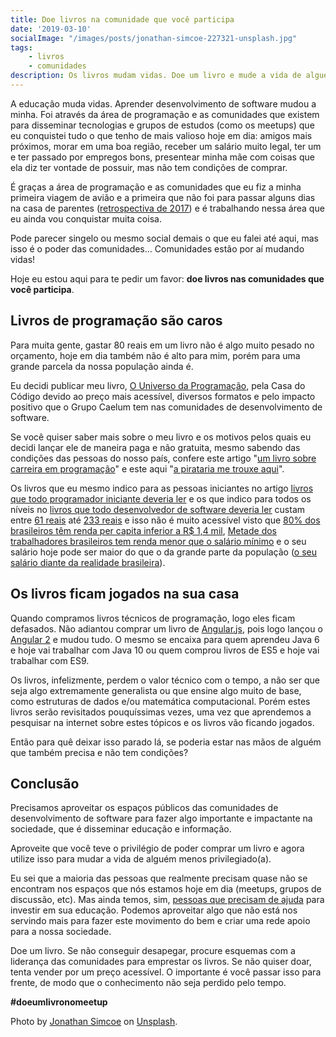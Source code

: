 ```yaml
---
title: Doe livros na comunidade que você participa
date: '2019-03-10'
socialImage: "/images/posts/jonathan-simcoe-227321-unsplash.jpg"
tags:
    - livros
    - comunidades
description: Os livros mudam vidas. Doe um livro e mude a vida de alguém na comunidade que você participa
---
```

A educação muda vidas. Aprender desenvolvimento de software mudou a minha. Foi através da área de programação e as comunidades que existem para disseminar tecnologias e grupos de estudos (como os meetups) que eu conquistei tudo o que tenho de mais valioso hoje em dia: amigos mais próximos, morar em uma boa região, receber um salário muito legal, ter um e ter passado por empregos bons, presentear minha mãe com coisas que ela diz ter vontade de possuir, mas não tem condições de comprar.

É graças a área de programação e as comunidades que eu fiz a minha primeira viagem de avião e a primeira que não foi para passar alguns dias na casa de parentes ([retrospectiva de 2017](/posts/retrospectiva-2017-o-ano-mais-louco-da-minha-vida/)) e é trabalhando nessa área que eu ainda vou conquistar muita coisa.

Pode parecer singelo ou mesmo social demais o que eu falei até aqui, mas isso é o poder das comunidades… Comunidades estão por aí mudando vidas!

Hoje eu estou aqui para te pedir um favor: **doe livros nas comunidades que você participa**.

## Livros de programação são caros

Para muita gente, gastar 80 reais em um livro não é algo muito pesado no orçamento, hoje em dia também não é alto para mim, porém para uma grande parcela da nossa população ainda é.

Eu decidi publicar meu livro, [O Universo da Programação](http://bit.ly/universo-da-programacao), pela Casa do Código devido ao preço mais acessível, diversos formatos e pelo impacto positivo que o Grupo Caelum tem nas comunidades de desenvolvimento de software.

Se você quiser saber mais sobre o meu livro e os motivos pelos quais eu decidi lançar ele de maneira paga e não gratuita, mesmo sabendo das condições das pessoas do nosso país, confere este artigo "[um livro sobre carreira em programação](/posts/um-livro-sobre-carreira-em-programação/)" e este aqui "[a pirataria me trouxe aqui](/posts/A-pirataria-me-trouxe-ate-aqui/)".

Os livros que eu mesmo indico para as pessoas iniciantes no artigo [livros que todo programador iniciante deveria ler](/posts/livros-que-todo-programador-iniciante-deveria-ler/) e os que indico para todos os níveis no [livros que todo desenvolvedor de software deveria ler](/posts/Livros-que-todo-desenvolvedor-de-software-deveria-ler/) custam entre [61 reais](https://amzn.to/2VM6d3P) até [233 reais](https://amzn.to/2HoSPig) e isso não é muito acessível visto que [80% dos brasileiros têm renda per capita inferior a R$ 1,4 mil](https://observatorio3setor.org.br/noticias/80-dos-brasileiros-tem-renda-per-capita-inferior-r-14-mil/), [Metade dos trabalhadores brasileiros tem renda menor que o salário mínimo](https://g1.globo.com/economia/noticia/metade-dos-trabalhadores-brasileiros-tem-renda-menor-que-o-salario-minimo-aponta-ibge.ghtml) e o seu salário hoje pode ser maior do que o da grande parte da população ([o seu salário diante da realidade brasileira](https://www.nexojornal.com.br/interativo/2016/01/11/O-seu-sal%C3%A1rio-diante-da-realidade-brasileira)).

## Os livros ficam jogados na sua casa

Quando compramos livros técnicos de programação, logo eles ficam defasados. Não adiantou comprar um livro de [Angular.js](https://amzn.to/2UuNo51), pois logo lançou o [Angular 2](https://angular.io/) e mudou tudo. O mesmo se encaixa para quem aprendeu Java 6 e hoje vai trabalhar com Java 10 ou quem comprou livros de ES5 e hoje vai trabalhar com ES9.

Os livros, infelizmente, perdem o valor técnico com o tempo, a não ser que seja algo extremamente generalista ou que ensine algo muito de base, como estruturas de dados e/ou matemática computacional. Porém estes livros serão revisitados pouquíssimas vezes, uma vez que aprendemos a pesquisar na internet sobre estes tópicos e os livros vão ficando jogados.

Então para quê deixar isso parado lá, se poderia estar nas mãos de alguém que também precisa e não tem condições?

## Conclusão

Precisamos aproveitar os espaços públicos das comunidades de desenvolvimento de software para fazer algo importante e impactante na sociedade, que é disseminar educação e informação.

Aproveite que você teve o privilégio de poder comprar um livro e agora utilize isso para mudar a vida de alguém menos privilegiado(a).

Eu sei que a maioria das pessoas que realmente precisam quase não se encontram nos espaços que nós estamos hoje em dia (meetups, grupos de discussão, etc). Mas ainda temos, sim, [pessoas que precisam de ajuda](/ganhadores/) para investir em sua educação. Podemos aproveitar algo que não está nos servindo mais para fazer este movimento do bem e criar uma rede apoio para a nossa sociedade.

Doe um livro. Se não conseguir desapegar, procure esquemas com a liderança das comunidades para emprestar os livros. Se não quiser doar, tenta vender por um preço acessível. O importante é você passar isso para frente, de modo que o conhecimento não seja perdido pelo tempo.

**#doeumlivronomeetup**

Photo by [Jonathan Simcoe](https://unsplash.com/photos/pSjwUXBMnlc?utm_source=unsplash&utm_medium=referral&utm_content=creditCopyText) on [Unsplash](https://unsplash.com/photos/pSjwUXBMnlc).
